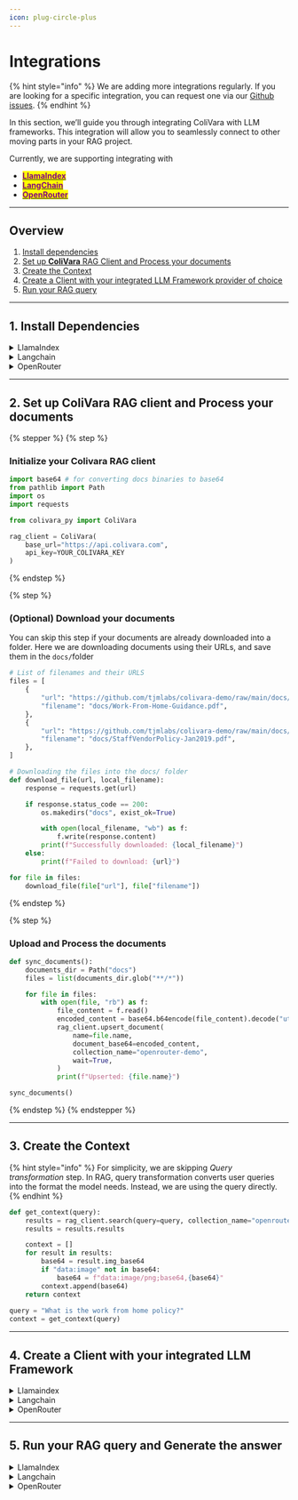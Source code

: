 ```yaml
---
icon: plug-circle-plus
---
```


# Integrations

{% hint style="info" %}
We are adding more integrations regularly. If you are looking for a specific integration, you can request one via our [Github issues](https://github.com/tjmlabs/ColiVara/issues).&#x20;
{% endhint %}

In this section, we’ll guide you through integrating ColiVara with LLM frameworks. This integration will allow you to seamlessly connect to other moving parts in your RAG project.&#x20;

Currently, we are supporting integrating with&#x20;

* [<mark style="color:purple;">**LlamaIndex**</mark>](https://www.llamaindex.ai)
* [<mark style="color:purple;">**LangChain**</mark>](https://www.langchain.com/)
* [<mark style="color:purple;">**OpenRouter**</mark>](https://openrouter.ai/)



***

## Overview

1. [Install dependencies](integrations.md#id-1.-install-dependencies)
2. [Set up **ColiVara** RAG Client and Process your documents](integrations.md#id-2.-set-up-colivara-rag-client-and-process-your-documents)
3. [Create the Context](integrations.md#id-3.-create-the-context)
4. [Create a Client with your integrated LLM Framework provider of choice](integrations.md#create-a-client-with-your-integrated-llm-framework)
5. [Run your RAG query](integrations.md#id-5.-run-your-rag-query-and-generate-the-answer)

***

## 1. Install Dependencies

<details>

<summary>LlamaIndex</summary>

```bash
pip install colivara-py -q -U
pip install llama-index-llms-openai -q 
pip install llama-index-multi-modal-llms-openai -q -U
pip install llama-index-core -q -U
pip install --force-reinstall llama-index==0.11.22
```

</details>

<details>

<summary>Langchain</summary>

```bash
pip install colivara-py --q
pip install langchain --q
pip install langchain-core --q
pip install langchain-openai --q
```

</details>

<details>

<summary>OpenRouter</summary>

```bash
pip install colivara-py -q -U
```

</details>

***

## 2. Set up **ColiVara** RAG client and Process your documents

{% stepper %}
{% step %}
### Initialize your Colivara RAG client

```python
import base64 # for converting docs binaries to base64
from pathlib import Path 
import os 
import requests 

from colivara_py import ColiVara 

rag_client = ColiVara(
    base_url="https://api.colivara.com", 
    api_key=YOUR_COLIVARA_KEY
)
```
{% endstep %}

{% step %}
### (Optional) Download your documents

You can skip this step if your documents are already downloaded into a folder. Here we are downloading documents using their URLs, and save them in the `docs/`folder

```python
# List of filenames and their URLS
files = [
    {
        "url": "https://github.com/tjmlabs/colivara-demo/raw/main/docs/Work-From-Home%20Guidance.pdf",
        "filename": "docs/Work-From-Home-Guidance.pdf",
    },
    {
        "url": "https://github.com/tjmlabs/colivara-demo/raw/main/docs/StaffVendorPolicy-Jan2019.pdf",
        "filename": "docs/StaffVendorPolicy-Jan2019.pdf",
    },
]

# Downloading the files into the docs/ folder
def download_file(url, local_filename):
    response = requests.get(url)

    if response.status_code == 200:
        os.makedirs("docs", exist_ok=True)

        with open(local_filename, "wb") as f:
            f.write(response.content)
        print(f"Successfully downloaded: {local_filename}")
    else:
        print(f"Failed to download: {url}")

for file in files:
    download_file(file["url"], file["filename"])
```
{% endstep %}

{% step %}
### Upload and Process the documents

```python
def sync_documents():
    documents_dir = Path("docs")
    files = list(documents_dir.glob("**/*"))

    for file in files:
        with open(file, "rb") as f:
            file_content = f.read()
            encoded_content = base64.b64encode(file_content).decode("utf-8")
            rag_client.upsert_document(
                name=file.name,
                document_base64=encoded_content,
                collection_name="openrouter-demo",
                wait=True,
            )
            print(f"Upserted: {file.name}")

sync_documents()
```
{% endstep %}
{% endstepper %}

***

## 3. Create the Context

{% hint style="info" %}
For simplicity, we are skipping _Query transformation_ step. In RAG, query transformation converts user queries into the format the model needs. Instead, we are using the query directly.&#x20;
{% endhint %}

```python
def get_context(query):
    results = rag_client.search(query=query, collection_name="openrouter-demo", top_k=3)
    results = results.results

    context = []
    for result in results:
        base64 = result.img_base64
        if "data:image" not in base64:
            base64 = f"data:image/png;base64,{base64}"
        context.append(base64)
    return context
    
query = "What is the work from home policy?"
context = get_context(query)
```

***

## 4. Create a Client with your integrated LLM Framework

<details>

<summary>Llamaindex</summary>

```python
from llama_index.multi_modal_llms.openai import OpenAIMultiModal
from llama_index.core.schema import ImageNode

openai_api_key = YOUR_OPENAI_API_KEY
gpt_4o = OpenAIMultiModal(model="gpt-4o", max_new_tokens=500, api_key=openai_api_key, temperature=0)
```

</details>

<details>

<summary>Langchain</summary>

```python
from langchain_core.prompts import ChatPromptTemplate
from langchain_openai import ChatOpenAI

model = ChatOpenAI(model="gpt-4o", temperature=0)
```

</details>

<details>

<summary>OpenRouter</summary>

No need to create a Client as we will be calling OpenRouter via an HTTP request

</details>

***

## 5. Run your RAG query and Generate the answer

<details>

<summary>LlamaIndex</summary>

```python
complete_response = gpt_4o.complete(query, context)
print(complete_response)
```

</details>

<details>

<summary>Langchain</summary>

```python
prompt = ChatPromptTemplate.from_messages(
    [
        (
            "system",
            "You are a helpful assistant that answers questions based on the provided images/docs.",
        ),
        (
            "user",
            [
                {
                    "type": "text",
                    "text": "Here are some images for context:",
                },
                *[ 
                    {
                        "type": "image_url",
                        "image_url": {"url": image_data["base64"]},
                    }
                    for image_data in context
                ], 
                {"type": "text", "text": "Now, please answer the following question:"},
                {
                    "type": "text",
                    "text": "{query}",
                },
            ],
        ),
    ]
)

chain = prompt | model

response = chain.invoke({"query": query})
print(response.content)
```

</details>

<details>

<summary>OpenRouter</summary>

```python
url = "https://openrouter.ai/api/v1/chat/completions"

headers = {
    "Authorization": f"Bearer {os.environ['OPEN_ROUTER_API_KEY']}",
    "Content-Type": "application/json",
}


payload = {
    "model": "openai/gpt-4o",
    "messages": [
        {
            "role": "system",
            "content": "You are a helpful assistant that answers questions based on the provided images/docs.",
        },
        {
            "role": "user",
            "content": [
                {
                    "type": "text",
                    "text": "Here are some images for context:",
                },
                *[
                    {
                        "type": "image_url",
                        "image_url": {
                            "url": path,
                        },
                    }
                    for path in context
                ],
                {"type": "text", "text": query},
            ],
        },
    ],
    "max_tokens": 500,
    "temperature": 0.0,
}

response = requests.post(url, headers=headers, json=payload)
print(response.json()["choices"][0]["message"]["content"])
```

</details>
